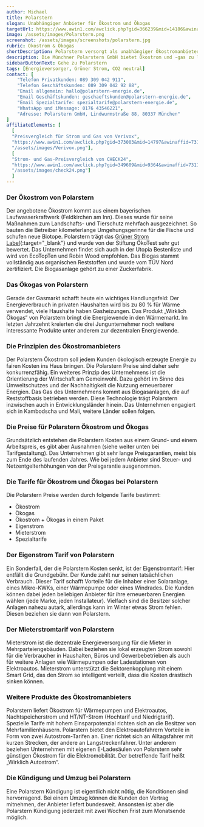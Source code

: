 ```yaml
---
author: Michael
title: Polarstern
slogan: Unabhängiger Anbieter für Ökostrom und Ökogas
targetUrl: https://www.awin1.com/awclick.php?gid=366239&mid=14186&awinaffid=731132&linkid=2416609&clickref=
image: /assets/images/Polarstern.png
screenshot: /assets/images/screenshots/polarstern.jpg
rubric: Ökostrom & Ökogas
shortDescription: Polarstern versorgt als unabhängiger Ökostromanbieter bundesweit seine Kunden mit Ökostrom und Ökogas aus ausschließlich erneuerbaren Quellen.
description: Die Münchner Polarstern GmbH bietet Ökostrom und -gas zu leistungsfähigen Tarifen an. Darüber hinaus unterstützt das Unternehmen die Energiewende mit weiteren interessanten Produkten. Der Ökostromanbieter wurde Ende 2009 durch drei junge Unternehmer gegründet, die sich beruflich verändern und dabei an der deutschen Energiewende beteiligen wollten. Das ist sehr sinnvoll und gelang auch gut mit dem Ökostrom und -gasangebot. Das Unternehmen ist eine völlig selbstständige GmbH, hinter der kein großer Konzern steht.
sidebarButtonText: Gehe zu Polarstern
tags: [Energieversorger, Grüner Strom, CO2 neutral]
contact: [
    "Telefon Privatkunden: 089 309 042 911",
    "Telefon Geschäftskunden: 089 309 042 92 88",
    "Email allgemein: hallo@polarstern-energie.de",
    "Email Geschäftskunden: geschaeftskunden@polarstern-energie.de",
    "Email Spezialtarife: spezialtarife@polarstern-energie.de",
    "WhatsApp und iMessage: 0176 43546221",
    "Adresse: Polarstern GmbH, Lindwurmstraße 88, 80337 München"
]
affiliateElements: [
  [
  "Preisvergleich für Strom und Gas von Verivox", 
  "https://www.awin1.com/awclick.php?gid=373003&mid=14797&awinaffid=731132&linkid=2482504&clickref=", 
  "/assets/images/Verivox.png"],
  [
  "Strom- und Gas-Preisvergleich von CHECK24", 
  "https://www.awin1.com/awclick.php?gid=349609&mid=9364&awinaffid=731132&linkid=2275212&clickref=", 
  "/assets/images/check24.png"]
  ]
---
```


### Der Ökostrom von Polarstern

Der angebotene Ökostrom kommt aus einem bayerischen Laufwasserkraftwerk (Feldkirchen am Inn). Dieses wurde für seine Maßnahmen zum Landschafts- und Tierschutz mehrfach ausgezeichnet. So bauten die Betreiber kilometerlange Umgehungsgerinne für die Fische und schufen neue Biotope. Polarstern trägt das [Grüner Strom Label](https://www.polarstern-energie.de/magazin/artikel/gruener-strom-label-so-wird-oekostrom-zertifiziert/){:target="_blank"} und wurde von der Stiftung ÖkoTest sehr gut bewertet. Das Unternehmen findet sich auch in der Utopia Bestenliste und wird von EcoTopTen und Robin Wood empfohlen. Das Biogas stammt vollständig aus organischen Reststoffen und wurde vom TÜV Nord zertifiziert. Die Biogasanlage gehört zu einer Zuckerfabrik.

### Das Ökogas von Polarstern

Gerade der Gasmarkt schafft heute ein wichtiges Handlungsfeld: Der Energieverbrauch in privaten Haushalten wird bis zu 80 % für Wärme verwendet, viele Haushalte haben Gasheizungen. Das Produkt „Wirklich Ökogas“ von Polarstern bringt die Energiewende in den Wärmemarkt. Im letzten Jahrzehnt kreierten die drei Jungunternehmer noch weitere interessante Produkte unter anderem zur dezentralen Energiewende. 

### Die Prinzipien des Ökostromanbieters

Der Polarstern Ökostrom soll jedem Kunden ökologisch erzeugte Energie zu fairen Kosten ins Haus bringen. Die Polarstern Preise sind daher sehr konkurrenzfähig. Ein weiteres Prinzip des Unternehmens ist die Orientierung der Wirtschaft am Gemeinwohl. Dazu gehört im Sinne des Umweltschutzes und der Nachhaltigkeit die Nutzung erneuerbarer Energien. Das Gas des Unternehmens kommt aus Biogasanlagen, die auf Reststoffbasis betrieben werden. Diese Technologie trägt Polarstern inzwischen auch in Entwicklungsländer hinein. Das Unternehmen engagiert sich in Kambodscha und Mali, weitere Länder sollen folgen.

### Die Preise für Polarstern Ökostrom und Ökogas

Grundsätzlich entstehen die Polarstern Kosten aus einem Grund- und einem Arbeitspreis, es gibt aber Ausnahmen (siehe weiter unten bei Tarifgestaltung). Das Unternehmen gibt sehr lange Preisgarantien, meist bis zum Ende des laufenden Jahres. Wie bei jedem Anbieter sind Steuer- und Netzentgelterhöhungen von der Preisgarantie ausgenommen. 

### Die Tarife für Ökostrom und Ökogas bei Polarstern

Die Polarstern Preise werden durch folgende Tarife bestimmt:
- Ökostrom
- Ökogas
- Ökostrom + Ökogas in einem Paket
- Eigenstrom
- Mieterstrom
- Spezialtarife

### Der Eigenstrom Tarif von Polarstern

Ein Sonderfall, der die Polarstern Kosten senkt, ist der Eigenstromtarif: Hier entfällt die Grundgebühr. Der Kunde zahlt nur seinen tatsächlichen Verbrauch. Dieser Tarif schafft Vorteile für die Inhaber einer Solaranlage, eines Mikro-KWKs, einer Wärmepumpe oder eines Windrades. Die Kunden können dabei jeden beliebigen Anbieter für ihre erneuerbaren Energien wählen (jede Marke, jeden Installateur). Vielfach sind die Besitzer solcher Anlagen nahezu autark, allerdings kann im Winter etwas Strom fehlen. Diesen beziehen sie dann von Polarstern.

### Der Mieterstromtarif von Polarstern

Mieterstrom ist die dezentrale Energieversorgung für die Mieter in Mehrparteiengebäuden. Dabei beziehen sie lokal erzeugten Strom sowohl für die Verbraucher in Haushalten, Büros und Gewerbebetrieben als auch für weitere Anlagen wie Wärmepumpen oder Ladestationen von Elektroautos. Mieterstrom unterstützt die Sektorenkopplung mit einem Smart Grid, das den Strom so intelligent verteilt, dass die Kosten drastisch sinken können.

### Weitere Produkte des Ökostromanbieters

Polarstern liefert Ökostrom für Wärmepumpen und Elektroautos, Nachtspeicherstrom und HT/NT-Strom (Hochtarif und Niedrigtarif). Spezielle Tarife mit hohem Einsparpotenzial richten sich an die Besitzer von Mehrfamilienhäusern. Polarstern bietet den Elektroautofahrern Vorteile in Form von zwei Autostrom-Tarifen an. Einer richtet sich an Alltagsfahrer mit kurzen Strecken, der andere an Langstreckenfahrer. Unter anderem beziehen Unternehmen mit eigenen E-Ladesäulen von Polarstern sehr günstigen Ökostrom für die Elektromobilität. Der betreffende Tarif heißt „Wirklich Autostrom“.

### Die Kündigung und Umzug bei Polarstern

Eine Polarstern Kündigung ist eigentlich nicht nötig, die Konditionen sind hervorragend. Bei einem Umzug können die Kunden den Vertrag mitnehmen, der Anbieter liefert bundesweit. Ansonsten ist aber die Polarstern Kündigung jederzeit mit zwei Wochen Frist zum Monatsende möglich.
